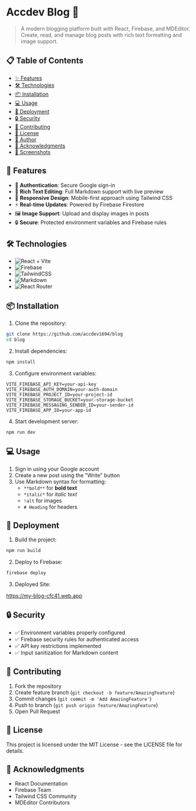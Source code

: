# Accdev Blog 📝

> A modern blogging platform built with React, Firebase, and MDEditor. Create, read, and manage blog posts with rich text formatting and image support.

## 📋 Table of Contents

- [✨ Features](#-features)
- [🛠️ Technologies](#️-technologies)
- [📦 Installation](#-installation)
- [💻 Usage](#-usage)
- [🚀 Deployment](#-deployment)
- [🔒 Security](#-security)
- [🤝 Contributing](#-contributing)
- [📄 License](#-license)
- [👤 Author](#-author)
- [🙏 Acknowledgments](#-acknowledgments)
- [📸 Screenshots](#-screenshots)

## 🚀 Features

- 🔐 **Authentication**: Secure Google sign-in
- 📝 **Rich Text Editing**: Full Markdown support with live preview
- 📱 **Responsive Design**: Mobile-first approach using Tailwind CSS
- ⚡ **Real-time Updates**: Powered by Firebase Firestore
- 🖼️ **Image Support**: Upload and display images in posts
- 🔒 **Secure**: Protected environment variables and Firebase rules

## 🛠️ Technologies

- ![React](https://img.shields.io/badge/React-20232A?style=for-the-badge&logo=react&logoColor=61DAFB) + Vite
- ![Firebase](https://img.shields.io/badge/Firebase-039BE5?style=for-the-badge&logo=Firebase&logoColor=white)
- ![TailwindCSS](https://img.shields.io/badge/tailwindcss-%2338B2AC.svg?style=for-the-badge&logo=tailwind-css&logoColor=white)
- ![Markdown](https://img.shields.io/badge/Markdown-000000?style=for-the-badge&logo=markdown&logoColor=white)
- ![React Router](https://img.shields.io/badge/React_Router-CA4245?style=for-the-badge&logo=react-router&logoColor=white)

## 📦 Installation

1. Clone the repository:

```bash
git clone https://github.com/accdev1694/blog
cd blog
```

2. Install dependencies:

```bash
npm install
```

3. Configure environment variables:

```properties
VITE_FIREBASE_API_KEY=your-api-key
VITE_FIREBASE_AUTH_DOMAIN=your-auth-domain
VITE_FIREBASE_PROJECT_ID=your-project-id
VITE_FIREBASE_STORAGE_BUCKET=your-storage-bucket
VITE_FIREBASE_MESSAGING_SENDER_ID=your-sender-id
VITE_FIREBASE_APP_ID=your-app-id
```

4. Start development server:

```bash
npm run dev
```

## 💻 Usage

1. Sign in using your Google account
2. Create a new post using the "Write" button
3. Use Markdown syntax for formatting:
   - `**bold**` for **bold text**
   - `*italic*` for _italic text_
   - `!alt` for images
   - `# Heading` for headers

## 🚀 Deployment

1. Build the project:

```bash
npm run build
```

2. Deploy to Firebase:

```bash
firebase deploy
```

3. Deployed Site: 

https://my-blog-cfc41.web.app


## 🔒 Security

- ✅ Environment variables properly configured
- ✅ Firebase security rules for authenticated access
- ✅ API key restrictions implemented
- ✅ Input sanitization for Markdown content

## 🤝 Contributing

1. Fork the repository
2. Create feature branch (`git checkout -b feature/AmazingFeature`)
3. Commit changes (`git commit -m 'Add AmazingFeature'`)
4. Push to branch (`git push origin feature/AmazingFeature`)
5. Open Pull Request

## 📄 License

This project is licensed under the MIT License - see the LICENSE file for details.



## 🙏 Acknowledgments

- React Documentation
- Firebase Team
- Tailwind CSS Community
- MDEditor Contributors
